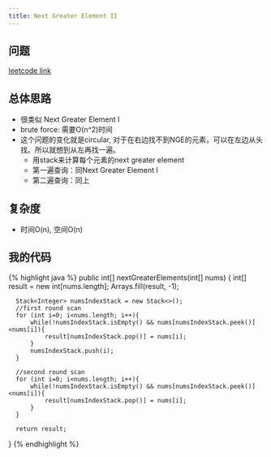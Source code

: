 ```yaml
---
title: Next Greater Element II
---
```


## 问题
[leetcode link](https://leetcode.com/problems/next-greater-element-ii/description/)

## 总体思路
- 很类似 Next Greater Element I
- brute force: 需要O(n^2)时间
- 这个问题的变化就是circular, 对于在右边找不到NGE的元素，可以在左边从头找。所以就想到从左再找一遍。
  - 用stack来计算每个元素的next greater element
  - 第一遍查询：同Next Greater Element I
  - 第二遍查询：同上

## 复杂度
  - 时间O(n), 空间O(n)

## 我的代码

  {% highlight java %}
  public int[] nextGreaterElements(int[] nums) {
      int[] result = new int[nums.length];
      Arrays.fill(result, -1);

      Stack<Integer> numsIndexStack = new Stack<>();
      //first round scan
      for (int i=0; i<nums.length; i++){
          while(!numsIndexStack.isEmpty() && nums[numsIndexStack.peek()]<nums[i]){
              result[numsIndexStack.pop()] = nums[i];
          }
          numsIndexStack.push(i);
      }

      //second round scan
      for (int i=0; i<nums.length; i++){
          while(!numsIndexStack.isEmpty() && nums[numsIndexStack.peek()]<nums[i]){
              result[numsIndexStack.pop()] = nums[i];
          }
      }

      return result;
  }
  {% endhighlight %}

